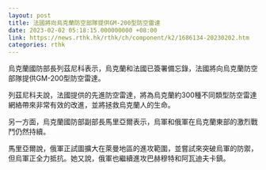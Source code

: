 ```yaml
---
layout: post
title: 法國將向烏克蘭防空部隊提供GM-200型防空雷達
date: 2023-02-02 05:18:15.000000000 +08:00
link: https://news.rthk.hk/rthk/ch/component/k2/1686134-20230202.htm
categories: rthk
---
```


烏克蘭國防部長列茲尼科表示，烏克蘭和法國已簽署備忘錄，法國將向烏克蘭防空部隊提供GM-200型防空雷達。

列茲尼科夫說，法國提供的先進防空雷達，將為烏克蘭約300種不同類型防空雷達網絡帶來非常有效的改進，並將拯救烏克蘭人的生命。

另一方面，烏克蘭國防部副部長馬里亞爾表示，烏軍和俄軍在烏克蘭東部的激烈戰鬥仍然持續。

馬里亞爾說，俄軍正試圖擴大在萊曼地區的進攻範圍，並嘗試來突破烏軍的防禦，但烏軍正全力抵抗。她又說，俄軍也繼續進攻巴赫穆特和阿瓦迪夫卡鎮。
